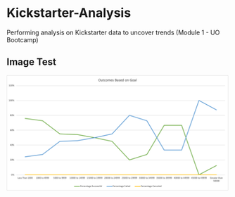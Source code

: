 # Kickstarter-Analysis
Performing analysis on Kickstarter data to uncover trends (Module 1 - UO Bootcamp)
## Image Test
![Outcomes_vs_Goals](https://github.com/MeredithTracy/Kickstarter-Analysis/blob/main/Outcomes_vs_Goals.png)


